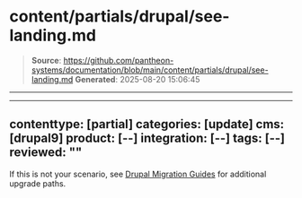 # content/partials/drupal/see-landing.md

> **Source**: https://github.com/pantheon-systems/documentation/blob/main/content/partials/drupal/see-landing.md
> **Generated**: 2025-08-20 15:06:45

---

---
contenttype: [partial]
categories: [update]
cms: [drupal9]
product: [--]
integration: [--]
tags: [--]
reviewed: ""
---

If this is not your scenario, see [Drupal Migration Guides](/drupal-migration) for additional upgrade paths.
